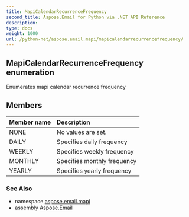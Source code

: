 ```yaml
---
title: MapiCalendarRecurrenceFrequency
second_title: Aspose.Email for Python via .NET API Reference
description: 
type: docs
weight: 1000
url: /python-net/aspose.email.mapi/mapicalendarrecurrencefrequency/
---
```


## MapiCalendarRecurrenceFrequency enumeration

Enumerates mapi calendar recurrence frequency

## Members
| Member name | Description |
| :- | :- |
|NONE|No values are set.|
|DAILY|Specifies daily frequency|
|WEEKLY|Specifies weekly frequency|
|MONTHLY|Specifies monthly frequency|
|YEARLY|Specifies yearly frequency|

### See Also

* namespace [aspose.email.mapi](/email/python-net/aspose.email.mapi/)
* assembly [Aspose.Email](/email/python-net/)

